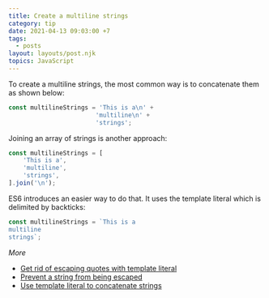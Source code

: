 ```yaml
---
title: Create a multiline strings
category: tip
date: 2021-04-13 09:03:00 +7
tags:
  - posts
layout: layouts/post.njk
topics: JavaScript
---
```


To create a multiline strings, the most common way is to concatenate them as shown below:

```js
const multilineStrings = 'This is a\n' +
                        'multiline\n' +
                        'strings';
```

Joining an array of strings is another approach:

```js
const multilineStrings = [
    'This is a',
    'multiline',
    'strings',
].join('\n');
```

ES6 introduces an easier way to do that. It uses the template literal which is delimited by backticks:

```js
const multilineStrings = `This is a
multiline
strings`;
```

_More_

* [Get rid of escaping quotes with template literal](/get-rid-of-escaping-quotes-with-template-literal.html)
* [Prevent a string from being escaped](/prevent-a-string-from-being-escaped.html)
* [Use template literal to concatenate strings](/use-template-literal-to-concatenate-strings.html)